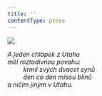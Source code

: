 ```yaml
---
title: ''
contentType: prose
---
```


![](../Images/035.jpg)

_A jeden chlápek z Utahu  
měl roztodivnou povahu:  
         krmil svých dvacet synů  
         den co den mísou blinů  
a ničím jiným v Utahu._
